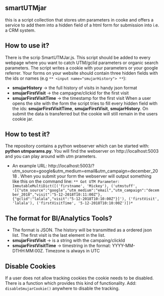 ## smartUTMjar

this is a script collection that stores utm parameters in cooke and offers a service to add them into a hidden field of a html form for submission into i.e. a CRM system.

## How to use it?

There is the scrip SmartUTMJar.js. This script should be added to every webpage where you want to catch UTM/gclid parameters or organic search parameters.
The script writes a cookie with your parameters or your google referrer. Your forms on your website should contain three hidden fields with the ids or names (e.g `** <input name="smujarHistory"> **`):
* **smujarHistory** -> the full history of visits in handy json format
* **smujarFirstVisit** -> the campagne/clickid for the first visit
* **smujarFirstVisitTime** -> the timestamp for the first visit
When a user opens the site with the form the script tries to fill every hidden field with the ids: **smujarFirstVisitTime**, **smujarFirstVisit**, **smujarHistory**. On submit the data is transferred but the cookie will still remain in the users cookie jar.

## How to test it?

The repository contains a python webserver which can be started with: **python utmparams.py**.
You will find the webserver on http://localhost:5003 and you can play around with utm prameters.
* An example URL: http://localhost:5003/?utm_source=google&utm_medium=email&utm_campaign=december_2018 .
When you submit your form the webserver will output something like this on the command line:
`** Got UTM Parameter: ImmutableMultiDict([('firstname', 'Mickey'), ('utmstuff', '[{"utm_source":"google","utm_medium":"email","utm_campaign":"december_2018","visit":"5-12-2018T10:11:00Z"},{"gclid":"lalala","visit":"5-12-2018T10:10:00Z"}]'), ('firstVisit', 'lalala'), ('firstVisitTime', '5-12-2018T10:10:00Z')])*`

## The format for BI/Analytics Tools?

* The format is JSON. The history will be transmitted as a ordered json list. The first visit is the last element in the list.
* **smujarFirstVisit** -> is a string with the campaing/clickId
* **smujarFirstVisitTime** -> timestring in the format: YYYY-MM-DTHH:MM:00Z. Timezone is always in UTC


## Disable Cookies

If a user does not allow tracking cookies the cookie needs to be disabled. There is a function which provides this
kind of functionality. Add: `disableSmujarCookie()` anywhere to disable the tracking.
